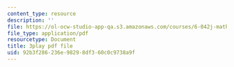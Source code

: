 ```yaml
---
content_type: resource
description: ''
file: https://ol-ocw-studio-app-qa.s3.amazonaws.com/courses/6-042j-mathematics-for-computer-science-spring-2015/92b3f286236e98298df360c0c9738a9f_i5AWE-OoOsY.pdf
file_type: application/pdf
resourcetype: Document
title: 3play pdf file
uid: 92b3f286-236e-9829-8df3-60c0c9738a9f
---
```

